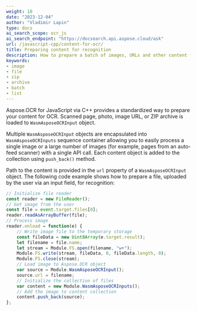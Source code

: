 ```yaml
---
weight: 10
date: "2023-12-04"
author: "Vladimir Lapin"
type: docs
ai_search_scope: ocr_js
ai_search_endpoint: "https://docsearch.api.aspose.cloud/ask"
url: /javascript-cpp/content-for-ocr/
title: Preparing content for recognition
description: How to prepare a batch of images, URLs and other content for recognition.
keywords:
- image
- file
- zip
- archive
- batch
- list
---
```


Aspose.OCR for JavaScript via C++ provides a standardized way to prepare your content for OCR. Scanned page, photo, image URL, or ZIP archive is loaded to `WasmAsposeOCRInput` object.

Multiple `WasmAsposeOCRInput` objects are encapsulated into `WasmAsposeOCRInputs` sequence container allowing you to easily process a single image or a large number of images (for example, pages from an auto-feed scanner) with a single API call. Each content object is added to the collection using `push_back()` method.

Path to the content is provided in the `url` property of a `WasmAsposeOCRInput` object. The following code example shows how to prepare a file, uploaded by the user via an input field, for recognition:

```javascript
// Initialize file reader
const reader = new FileReader();
// Get image from the user
const file = event.target.files[0];
reader.readAsArrayBuffer(file);
// Process image
reader.onload = function(e) {
	// Write image file to the temporary storage
	const fileData = new Uint8Array(e.target.result);
	let filename = file.name;
	let stream = Module.FS.open(filename, "w+");
	Module.FS.write(stream, fileData, 0, fileData.length, 0);
	Module.FS.close(stream);
	// Load image to Aspose.OCR object
	var source = Module.WasmAsposeOCRInput();
	source.url = filename;
	// Initialize the collection of files
	var content = new Module.WasmAsposeOCRInputs();
	// Add the image to content collection
	content.push_back(source);
};
```
